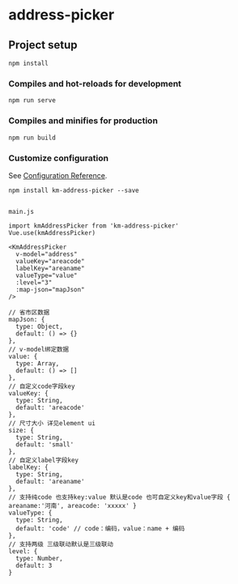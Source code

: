 # address-picker

## Project setup
```
npm install
```

### Compiles and hot-reloads for development
```
npm run serve
```

### Compiles and minifies for production
```
npm run build
```

### Customize configuration
See [Configuration Reference](https://cli.vuejs.org/config/).

```
npm install km-address-picker --save


main.js

import kmAddressPicker from 'km-address-picker'
Vue.use(kmAddressPicker)

```

```
<KmAddressPicker
  v-model="address"
  valueKey="areacode"
  labelKey="areaname"
  valueType="value"
  :level="3"
  :map-json="mapJson"
/>

```


```
// 省市区数据
mapJson: {
  type: Object,
  default: () => {}
},
// v-model绑定数据
value: {
  type: Array,
  default: () => []  
},
// 自定义code字段key
valueKey: {
  type: String,
  default: 'areacode'
},
// 尺寸大小 详见element ui
size: {
  type: String,
  default: 'small'
},
// 自定义label字段key
labelKey: {
  type: String,
  default: 'areaname'
},
// 支持纯code 也支持key:value 默认是code 也可自定义key和value字段 { areaname:'河南', areacode: 'xxxxx' }
valueType: {
  type: String,
  default: 'code' // code：编码，value：name + 编码
},
// 支持两级 三级联动默认是三级联动
level: {
  type: Number,
  default: 3
}

```